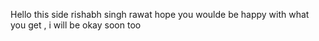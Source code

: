 Hello this side rishabh singh rawat hope you woulde be happy with what you get , i will be okay soon too